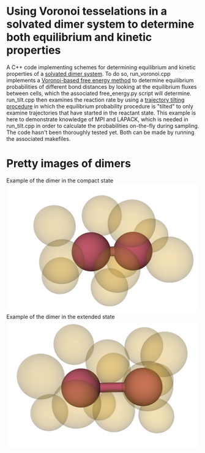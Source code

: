 # Using Voronoi tesselations in a solvated dimer system to determine both equilibrium and kinetic properties
A C++ code implementing schemes for determining equilibrium and kinetic properties of a [solvated dimer system](https://aip.scitation.org/doi/abs/10.1063/1.478569).
To do so, run_voronoi.cpp implements a [Voronoi-based free energy method](https://doi.org/10.1002/jcc.21332) to determine equilibrium probabilities of different bond distances by looking at the equilibrium fluxes between cells, which the associated free_energy.py script will determine.
run_tilt.cpp then examines the reaction rate by using a [trajectory tilting procedure](https://aip.scitation.org/doi/full/10.1063/1.3180821) in which the equilibrium probability procedure is "tilted" to only examine trajectories that have started in the reactant state.
This example is here to demonstrate knowledge of MPI and LAPACK, which is needed in run_tilt.cpp in order to calculate the probabilities on-the-fly during sampling.
The code hasn't been thoroughly tested yet.
Both can be made by running the associated makefiles.

# Pretty images of dimers
Example of the dimer in the compact state
![compact](figures/dimer_compact.png)
Example of the dimer in the extended state
![extended](figures/dimer_extended.png)
